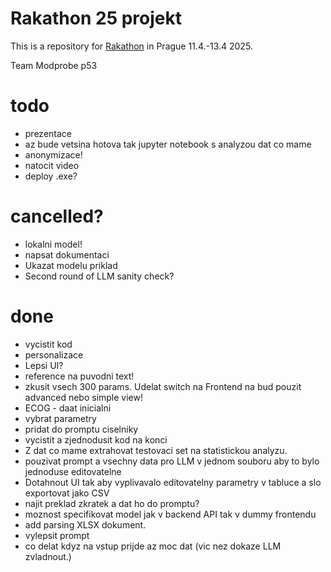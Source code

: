 # Rakathon 25 projekt

This is a repository for [Rakathon](https://www.rakathon.cz) in Prague 11.4.-13.4 2025.

Team Modprobe p53


# todo
- prezentace 
- az bude vetsina hotova tak jupyter notebook s analyzou dat co mame
- anonymizace!
- natocit video
- deploy .exe?


# cancelled?
- lokalni model!
- napsat dokumentaci
- Ukazat modelu priklad
- Second round of LLM sanity check?

# done
- vycistit kod
- personalizace
- Lepsi UI?
- reference na puvodni text!
- zkusit vsech 300 params. Udelat switch na Frontend na bud pouzit advanced nebo simple view!
- ECOG - daat inicialni 
- vybrat parametry
- pridat do promptu ciselniky
- vycistit a zjednodusit kod na konci
- Z dat co mame extrahovat testovaci set na statistickou analyzu. 
- pouzivat prompt a vsechny data pro LLM v jednom souboru aby to bylo jednoduse editovatelne
- Dotahnout UI tak aby vyplivavalo editovatelny parametry v tabluce a slo exportovat jako CSV
- najit preklad zkratek a dat ho do promptu?
- moznost specifikovat model jak v backend API tak v dummy frontendu
- add parsing XLSX dokument.
- vylepsit prompt
- co delat kdyz na vstup prijde az moc dat (vic nez dokaze LLM zvladnout.)





